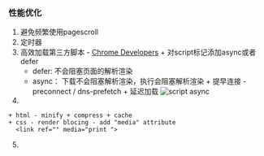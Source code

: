 
### 性能优化
  1. 避免频繁使用pagescroll
  2. 定时器
  3. 高效加载第三方脚本 - [Chrome Developers](https://developer.chrome.com/)
    + 对script标记添加async或者defer
      - defer: 不会阻塞页面的解析渲染
      - async： 下载不会阻塞解析渲染，执行会阻塞解析渲染
    + 提早连接 - preconnect / dns-prefetch
    + 延迟加载
    ![script async](/Users/meimei/Documents/miyazdm.github.io/Front-end-learning/docs/img/script_async.webp)
  4. 
    + html - minify + compress + cache
    + css - render blocing - add "media" attribute
      <link ref="" media="print ">
  5. 